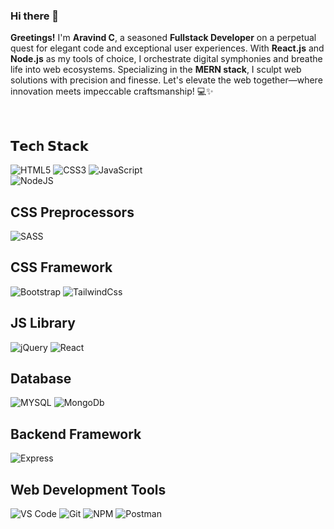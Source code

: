 ### Hi there 👋

**Greetings!** I'm **Aravind C**, a seasoned **Fullstack Developer** on a perpetual quest for elegant code and exceptional user experiences. With **React.js** and **Node.js** as my tools of choice, I orchestrate digital symphonies and breathe life into web ecosystems. Specializing in the **MERN stack**, I sculpt web solutions with precision and finesse. Let's elevate the web together—where innovation meets impeccable craftsmanship! 💻✨


<br />

## 𝗧𝗲𝗰h 𝗦𝘁𝗮𝗰𝗸

![HTML5](https://img.shields.io/badge/-HTML5-%23E44D27?style=flat-square&logo=html5&logoColor=ffffff)
![CSS3](https://img.shields.io/badge/-CSS3-%231572B6?style=flat-square&logo=css3)
![JavaScript](https://img.shields.io/badge/-JavaScript-%23F7DF1C?style=flat-square&logo=javascript&logoColor=000000&labelColor=%23F7DF1C&color=%23FFCE5A)
<br/>
![NodeJS](https://img.shields.io/badge/-Node-%23F05032?style=flat-square&logo=node.js&logoColor=black&labelColor=#44883e&color=white)


## CSS Preprocessors
![SASS](https://img.shields.io/badge/-sass%20-%23E44D27?style=flat-square&logo=sass&color=white)

## CSS Framework

![Bootstrap](https://img.shields.io/badge/-Bootstrap%20-%23E44D27?style=flat-square&logo=bootstrap&color=blue&logoColor=white)
![TailwindCss](https://img.shields.io/badge/-TailwindCss-%231a202c?style=flat-square&logo=tailwind-css)

## JS Library
![jQuery](https://img.shields.io/badge/-jQuery%20-%23E44D27?style=flat-square&logo=jquery&color=#0769ad&logoColor=blue)
![React](https://img.shields.io/badge/-React-%23282C34?style=flat-square&logo=react)

## Database
![MYSQL](https://img.shields.io/badge/-Mysql-%23F05032?style=flat-square&logo=mysql&logoColor=black&labelColor=blue&color=blue)
![MongoDb](https://img.shields.io/badge/-MongoDb-%23F05032?style=flat-square&logo=mongodb&logoColor=white&color=black)

## Backend Framework
![Express](https://img.shields.io/badge/-Express-%23F05032?style=flat-square&logo=express&color=white)

## Web Development Tools
![VS Code](https://img.shields.io/badge/-VSCode-%23007ACC?style=flat-square&logo=visual-studio-code)
![Git](https://img.shields.io/badge/-Git-%23F05032?style=flat-square&logo=git&logoColor=%23ffffff)
![NPM](https://img.shields.io/badge/-npm-%23F05032?style=flat-square&logo=npm&logoColor=white&labelColor=red&color=red)
![Postman](https://img.shields.io/badge/-Postman-%23F05032?style=flat-square&logo=postman&logoColor=white&labelColor=#ef5b25&color=white)

